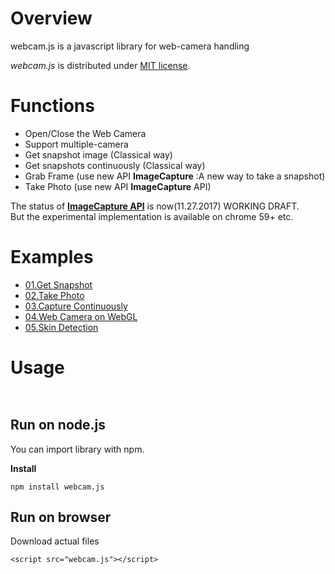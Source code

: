 # Overview
webcam.js is a javascript library for web-camera handling

*webcam.js* is distributed under [MIT license](https://opensource.org/licenses/MIT).

# Functions
- Open/Close the Web Camera
- Support multiple-camera
- Get snapshot image (Classical way)
- Get snapshots continuously (Classical way)
- Grab Frame (use new API **ImageCapture** :A new way to take a snapshot)
- Take Photo (use new API **ImageCapture** API)

The status of [**ImageCapture API**](https://www.w3.org/TR/image-capture/#imagecaptureapi) is now(11.27.2017) WORKING DRAFT.  
But the experimental implementation is available on chrome 59+ etc.

# Examples
- [01.Get Snapshot](https://riversun.github.io/webcam.js/example/01_basic/)
- [02.Take Photo](https://riversun.github.io/webcam.js/example/02_multi_camera/)
- [03.Capture Continuously](https://riversun.github.io/webcam.js/example/03_continuous_capture/)
- [04.Web Camera on WebGL](https://riversun.github.io/webcam.js/example/04_webgl/)
- [05.Skin Detection](https://riversun.github.io/webcam.js/example/05_skin_detection/)




# Usage

```javascript



```


## Run on node.js

You can import library with npm.

**Install**

```
npm install webcam.js
```

## Run on browser


Download actual files  

```
<script src="webcam.js"></script>
```
